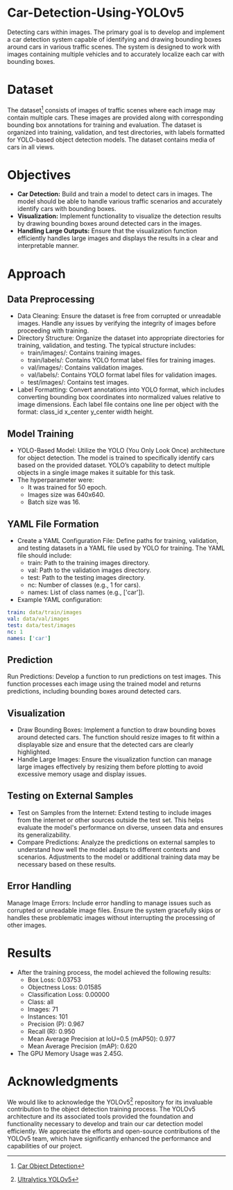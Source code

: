 # Car-Detection-Using-YOLOv5
Detecting cars within images. The primary goal is to develop and implement a car detection system capable of identifying and drawing bounding boxes around cars in various traffic scenes. The system is designed to work with images containing multiple vehicles and to accurately localize each car with bounding boxes.

# Dataset
The dataset[^1] consists of images of traffic scenes where each image may contain multiple cars. These images are provided along with corresponding bounding box annotations for training and evaluation. The dataset is organized into training, validation, and test directories, with labels formatted for YOLO-based object detection models. The dataset contains media of cars in all views.

[^1]: [Car Object Detection](https://www.kaggle.com/datasets/sshikamaru/car-object-detection)

# Objectives
- **Car Detection:** Build and train a model to detect cars in images. The model should be able to handle various traffic scenarios and accurately identify cars with bounding boxes.
- **Visualization:** Implement functionality to visualize the detection results by drawing bounding boxes around detected cars in the images.
- **Handling Large Outputs:** Ensure that the visualization function efficiently handles large images and displays the results in a clear and interpretable manner.

# Approach
## Data Preprocessing
- Data Cleaning: Ensure the dataset is free from corrupted or unreadable images. Handle any issues by verifying the integrity of images before proceeding with training.
- Directory Structure: Organize the dataset into appropriate directories for training, validation, and testing. The typical structure includes:
  - train/images/: Contains training images.
  - train/labels/: Contains YOLO format label files for training images.
  - val/images/: Contains validation images.
  - val/labels/: Contains YOLO format label files for validation images.
  - test/images/: Contains test images.
- Label Formatting: Convert annotations into YOLO format, which includes converting bounding box coordinates into normalized values relative to image dimensions. Each label file contains one line per object with the format: class_id x_center y_center width height. 

## Model Training
- YOLO-Based Model: Utilize the YOLO (You Only Look Once) architecture for object detection. The model is trained to specifically identify cars based on the provided dataset. YOLO’s capability to detect multiple objects in a single image makes it suitable for this task.
- The hyperparameter were:
  - It was trained for 50 epoch.
  - Images size was 640x640.
  - Batch size was 16.

## YAML File Formation
- Create a YAML Configuration File: Define paths for training, validation, and testing datasets in a YAML file used by YOLO for training. The YAML file should include:
  - train: Path to the training images directory.
  - val: Path to the validation images directory.
  - test: Path to the testing images directory.
  - nc: Number of classes (e.g., 1 for cars).
  - names: List of class names (e.g., ['car']).
- Example YAML configuration:
```yaml
train: data/train/images
val: data/val/images
test: data/test/images
nc: 1
names: ['car']
```

## Prediction
Run Predictions: Develop a function to run predictions on test images. This function processes each image using the trained model and returns predictions, including bounding boxes around detected cars.

## Visualization
- Draw Bounding Boxes: Implement a function to draw bounding boxes around detected cars. The function should resize images to fit within a displayable size and ensure that the detected cars are clearly highlighted.
- Handle Large Images: Ensure the visualization function can manage large images effectively by resizing them before plotting to avoid excessive memory usage and display issues.

## Testing on External Samples
- Test on Samples from the Internet: Extend testing to include images from the internet or other sources outside the test set. This helps evaluate the model's performance on diverse, unseen data and ensures its generalizability.
- Compare Predictions: Analyze the predictions on external samples to understand how well the model adapts to different contexts and scenarios. Adjustments to the model or additional training data may be necessary based on these results.

## Error Handling
Manage Image Errors: Include error handling to manage issues such as corrupted or unreadable image files. Ensure the system gracefully skips or handles these problematic images without interrupting the processing of other images.


# Results
- After the training process, the model achieved the following results:
  - Box Loss: 0.03753
  - Objectness Loss: 0.01585
  - Classification Loss: 0.00000
  - Class: all
  - Images: 71
  - Instances: 101
  - Precision (P): 0.967
  - Recall (R): 0.950
  - Mean Average Precision at IoU=0.5 (mAP50): 0.977
  - Mean Average Precision (mAP): 0.620
- The GPU Memory Usage was 2.45G.


# Acknowledgments
We would like to acknowledge the YOLOv5[^2] repository for its invaluable contribution to the object detection training process. The YOLOv5 architecture and its associated tools provided the foundation and functionality necessary to develop and train our car detection model efficiently. We appreciate the efforts and open-source contributions of the YOLOv5 team, which have significantly enhanced the performance and capabilities of our project.

[^2]: [Ultralytics YOLOv5](https://github.com/ultralytics/yolov5)

